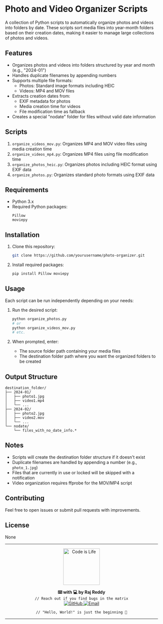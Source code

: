 # Photo and Video Organizer Scripts

A collection of Python scripts to automatically organize photos and videos into folders by date. These scripts sort media files into year-month folders based on their creation dates, making it easier to manage large collections of photos and videos.

## Features

- Organizes photos and videos into folders structured by year and month (e.g., "2024-01")
- Handles duplicate filenames by appending numbers
- Supports multiple file formats:
  - Photos: Standard image formats including HEIC
  - Videos: MP4 and MOV files
- Extracts creation dates from:
  - EXIF metadata for photos
  - Media creation time for videos
  - File modification time as fallback
- Creates a special "nodate" folder for files without valid date information

## Scripts

1. `organize_videos_mov.py`: Organizes MP4 and MOV video files using media creation time
2. `organize_videos_mp4.py`: Organizes MP4 files using file modification time
3. `organize_photos_heic.py`: Organizes photos including HEIC format using EXIF data
4. `organize_photos.py`: Organizes standard photo formats using EXIF data

## Requirements

- Python 3.x
- Required Python packages:
  ```
  Pillow
  moviepy
  ```

## Installation

1. Clone this repository:
   ```bash
   git clone https://github.com/yourusername/photo-organizer.git
   ```

2. Install required packages:
   ```bash
   pip install Pillow moviepy
   ```

## Usage

Each script can be run independently depending on your needs:

1. Run the desired script:
   ```bash
   python organize_photos.py
   # or
   python organize_videos_mov.py
   # etc.
   ```

2. When prompted, enter:
   - The source folder path containing your media files
   - The destination folder path where you want the organized folders to be created

## Output Structure

```
destination_folder/
├── 2024-01/
│   ├── photo1.jpg
│   ├── video1.mp4
│   └── ...
├── 2024-02/
│   ├── photo2.jpg
│   ├── video2.mov
│   └── ...
└── nodate/
    └── files_with_no_date_info.*
```

## Notes

- Scripts will create the destination folder structure if it doesn't exist
- Duplicate filenames are handled by appending a number (e.g., `photo_1.jpg`)
- Files that are currently in use or locked will be skipped with a notification
- Video organization requires ffprobe for the MOV/MP4 script

## Contributing

Feel free to open issues or submit pull requests with improvements.

## License

None

---

<p align="center">
  <img src="https://media.giphy.com/media/xT9IgzoKnwFNmISR8I/giphy.gif" alt="Code is Life" width="120">
</p>

<p align="center">
  <b>⌨️ with 💻 by Raj Reddy</b><br>
  <code>// Reach out if you find bugs in the matrix</code><br>
  <a href="https://github.com/neuralnet19" target="_blank">
    <img src="https://img.shields.io/badge/GitHub-000000?style=flat-square&logo=github&logoColor=white" alt="GitHub">
  </a>
  <a href="mailto:neuralnet19@hotmail.com" target="_blank">
    <img src="https://img.shields.io/badge/Email-D14836?style=flat-square&logo=gmail&logoColor=white" alt="Email">
  </a>
</p>

<p align="center">
  <code>// "Hello, World!" is just the beginning 🚀</code>
</p>

---
